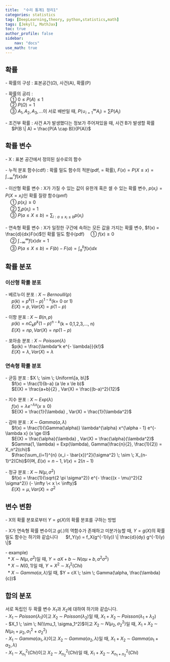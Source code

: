 ```yaml
---
title:  "수리 통계1 정리1"
categories: statistics
tag: [DeepLearning,theory, python,statistics,math]
tags: [Jekyll, MathJax]
toc: true
author_profile: false
sidebar:
    nav: "docs"
use_math: true
---
```


## 확률

 \- 확률의 구성 : 표본공간($\Omega$), 사건(A), 확률(P)   

 \- 확률의 공리 :    
&nbsp;&nbsp;&nbsp;&nbsp;① $0 \le P(A) \le 1$    
&nbsp;&nbsp;&nbsp;&nbsp;② $P(\Omega) = 1$   
&nbsp;&nbsp;&nbsp;&nbsp;③ $A_1, A_2, A_3, ...$이 서로 배반일 때, $P(\cup^{\infty}_{i=1} A_i) = \sum P(A_i)$   

 \- 조건부 확률 : 사건 A가 발생했다는 정보가 주어져있을 때, 사건 B가 발생할 확률   
&nbsp;&nbsp;&nbsp;&nbsp; $P(B \| A) = \frac{P(A \cap B)}{P(A)}$   

## 확률 변수

\- X : 표본 공간에서 정의된 실수로의 함수   

\- 누적 분포 함수(cdf) : 확률 밀도 함수의 적분(pdf, = 확률), $F(x) = P(X \le x) = \int_{- \infty}^{x} f(x)dx$   

\- 이산형 확률 변수 : X가 가질 수 있는 값이 유한개 혹은 셀 수 있는 확률 변수, $p(x_i) = P(X = x_i)$인 확률 질량 함수(pmf)   
&nbsp;&nbsp;&nbsp;&nbsp;① $p(x_i) \ge 0$  
&nbsp;&nbsp;&nbsp;&nbsp;② $\sum_i p(x_i) = 1$  
&nbsp;&nbsp;&nbsp;&nbsp;③ $P(a \le X \le b) = \sum_{i:a \le x_i \le b} p(x_i)$ 

\- 연속형 확률 변수 : X가 일정한 구간에 속하는 모든 값을 가지는 확률 변수, $f(x) = \frac{d}{dx}F(x)$인 확률 밀도 함수(pdf)
&nbsp;&nbsp;&nbsp;&nbsp;① $f(x) \ge 0$   
&nbsp;&nbsp;&nbsp;&nbsp;② $\int_{- \infty}^{\infty} f(x) dx = 1$   
&nbsp;&nbsp;&nbsp;&nbsp;③ $P(a \le X \le b) = F(b) - F(a) = \int_{a}^{b} f(x) dx$

## 확률 분포

### 이산형 확률 분포

\- 베르누이 분포 : $X \; \sim \; Bernoulli(p)$   
&nbsp;&nbsp;&nbsp;&nbsp; $p(k)=p^k (1-p)^{1-k}$(k= 0 or 1)   
&nbsp;&nbsp;&nbsp;&nbsp; $E(X)=p, Var(X)=p(1-p)$   

\- 이항 분포 : $X \; \sim \; B(n, p)$   
&nbsp;&nbsp;&nbsp;&nbsp; $p(k) = nC_k p^k (1-p)^{n-k}$(k = 0,1,2,3,..., n)   
&nbsp;&nbsp;&nbsp;&nbsp; $E(X) = np, Var(X) = np(1-p)$

\- 포아송 분포 : $X \; \sim \; Poisson(\lambda)$   
&nbsp;&nbsp;&nbsp;&nbsp; $p(k) = \frac{\lambda^k e^{- \lambda}}{k!}$  
&nbsp;&nbsp;&nbsp;&nbsp; $E(X) = \lambda , Var(X) = \lambda$

### 연속형 확률 분포

\- 균등 분포 : $X \; \sim \; Uniform\[a, b\]$   
&nbsp;&nbsp;&nbsp;&nbsp; $f(x) = \frac{1}{b-a} (a \le x \le b)$  
&nbsp;&nbsp;&nbsp;&nbsp; $E(X) = \frac{a+b}{2} , Var(X) = \frac{(b-a)^2}{12}$   

\- 지수 분포 : $X \; \sim \; Exp(\lambda)$   
&nbsp;&nbsp;&nbsp;&nbsp; $f(x) = \lambda e^{- \lambda x} ( x \ge 0)$  
&nbsp;&nbsp;&nbsp;&nbsp; $E(X) = \frac{1}{\lambda} , Var(X) = \frac{1}{\lambda^2}$   

\- 감마 분포 : $X \; \sim \; Gamma(\alpha, \lambda)$   
&nbsp;&nbsp;&nbsp;&nbsp; $f(x) = \frac{1}{\Gamma(\alpha)} \lambda^{\alpha} x^{\alpha - 1} e^{- \lambda x} (x \ge 0)$  
&nbsp;&nbsp;&nbsp;&nbsp; $E(X) = \frac{\alpha}{\lambda} , Var(X) = \frac{\alpha}{\lambda^2}$   
&nbsp;&nbsp;&nbsp;&nbsp; $Gamma(1, \lambda) = Exp(\lambda), Gamma(\frac{n}{2}, \frac{1}{2}) = X_n^2(chi)$   
&nbsp;&nbsp;&nbsp;&nbsp; $\frac{\sum_{i=1}^{n} (x_i - \bar{x})^2}{\sigma^2} \; \sim \; X_{n-1}^2(Chi)$이며, $E(x) = n-1, V(x) = 2(n-1)$

\- 정규 분포 : $X \; \sim \; N(\mu, \sigma^2)$   
&nbsp;&nbsp;&nbsp;&nbsp; $f(x) = \frac{1}{\sqrt{2 \pi \sigma^2}} e^{- \frac{(x - \mu)^2}{2 \sigma^2}} (- \infty \< x \< \infty)$  
&nbsp;&nbsp;&nbsp;&nbsp; $E(X) = \mu , Var(X) = \sigma^2$   

## 변수 변환

\- X의 확률 분포로부터 $Y = g(X)$의 확률 분포를 구하는 방법

\- X가 연속형 확률 변수이고 $g(.)$의 역함수가 존재하고 미분가능할 때, $Y=g(X)$의 확률 밀도 함수는 하기와 같습니다
&nbsp;&nbsp;&nbsp;&nbsp; $f_Y(y) = f_X(g^{-1}(y)) \| \frac{d}{dy} g^{-1}(y) \|$   

\- example)   
&nbsp;&nbsp;\* $X \; \sim \; N(\mu, \sigma^2)$일 때, $Y = aX + b \; \sim \; N(a \mu + b, a^2 \sigma^2)$   
&nbsp;&nbsp;\* $X \; \sim \; N(0, 1)$일 때, $Y = X^2 \; \sim \; X_1^2(Chi)$   
&nbsp;&nbsp;\* $X \; \sim \; Gamma(\alpha, \lambda)$일 때, $Y = cX \; \sim \; Gamma(\alpha, \frac{\lambda}{c})$   

## 합의 분포
서로 독립인 두 확률 변수 $X_1$과 $X_2$에 대하여 하기와 같습니다.   
\- $X_1 \; \sim \; Poisson(\lambda_1)$이고 $X_2 \; \sim \; Poisson(\lambda_2)$일 때, $X_1 + X_2 \; \sim \; Poisson(\lambda_1 + \lambda_2)$   
\- $X_1 \; \sim \; N(\\mu_1, \sigma_1^2)$이고 $X_2 \; \sim \; N(\mu_2, \sigma_2^2)$일 때, $X_1 + X_2 \; \sim \; N(\mu_1 + \mu_2, \sigma_1^2 + \sigma_2^2)$   
\- $X_1 \; \sim \; Gamma(\alpha_1, \lambda)$이고 $X_2 \; \sim \; Gamma(\alpha_2, \lambda)$일 때, $X_1 + X_2 \; \sim \; Gamma(\alpha_1 + \alpha_2, \lambda)$   
\- $X_1 \; \sim \; X_{n_1}^2(Chi)$이고 $X_2 \; \sim \; X_{n_2}^2(Chi)$일 때, $X_1 + X_2 \; \sim \; X_{n_1 + n_2}^2 (Chi)$   
